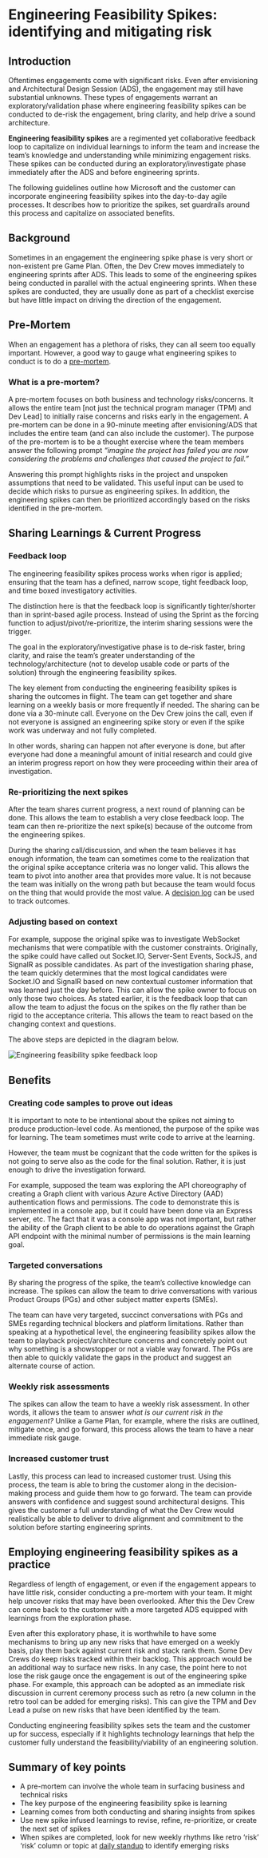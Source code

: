 # Engineering Feasibility Spikes: identifying and mitigating risk

## Introduction

Oftentimes engagements come with significant risks. Even after envisioning and Architectural Design Session (ADS), the engagement may still have substantial unknowns. These types of engagements warrant an exploratory/validation phase where engineering feasibility spikes can be conducted to de-risk the engagement, bring clarity, and help drive a sound architecture.

**Engineering feasibility spikes** are a regimented yet collaborative feedback loop to capitalize on individual learnings to inform the team and increase the team’s knowledge and understanding while minimizing engagement risks. These spikes can be conducted during an exploratory/investigate phase immediately after the ADS and before engineering sprints.

The following guidelines outline how Microsoft and the customer can incorporate engineering feasibility spikes into the day-to-day agile processes. It describes how to prioritize the spikes, set guardrails around this process and capitalize on associated benefits.

## Background

Sometimes in an engagement the engineering spike phase is very short or non-existent pre Game Plan. Often, the Dev Crew moves immediately to engineering sprints after ADS. This leads to some of the engineering spikes being conducted in parallel with the actual engineering sprints. When these spikes are conducted, they are usually done as part of a checklist exercise but have little impact on driving the direction of the engagement.

## Pre-Mortem

When an engagement has a plethora of risks, they can all seem too equally important. However, a good way to gauge what engineering spikes to conduct is to do a [pre-mortem](https://www.facebook.com/business/m/thinkkit/exercises/strong-starts/pre-mortem).

### What is a pre-mortem?

A pre-mortem focuses on both business and technology risks/concerns. It allows the entire team [not just the technical program manager (TPM) and Dev Lead] to initially raise concerns and risks early in the engagement. A pre-mortem can be done in a 90-minute meeting after envisioning/ADS that includes the entire team (and can also include the customer). The purpose of the pre-mortem is to be a thought exercise where the team members answer the following prompt _“imagine the project has failed you are now considering the problems and challenges that caused the project to fail.”_

Answering this prompt highlights risks in the project and unspoken assumptions that need to be validated.
This useful input can be used to decide which risks to pursue as engineering spikes. In addition, the engineering spikes can then be prioritized accordingly based on the risks identified in the pre-mortem.

## Sharing Learnings & Current Progress

### Feedback loop

The engineering feasibility spikes process works when rigor is applied; ensuring that the team has a defined, narrow scope, tight feedback loop, and time boxed investigatory activities.

The distinction here is that the feedback loop is significantly tighter/shorter than in sprint-based agile process. Instead of using the Sprint as the forcing function to adjust/pivot/re-prioritize, the interim sharing sessions were the trigger.

The goal in the exploratory/investigative phase is to de-risk faster, bring clarity, and raise the team’s greater understanding of the technology/architecture (not to develop usable code or parts of the solution) through the engineering feasibility spikes.

The key element from conducting the engineering feasibility spikes is sharing the outcomes in flight. The team can get together and share learning on a weekly basis or more frequently if needed. The sharing can be done via a 30-minute call. Everyone on the Dev Crew joins the call, even if not everyone is assigned an engineering spike story or even if the spike work was underway and not fully completed.

In other words, sharing can happen not after everyone is done, but after everyone had done a meaningful amount of initial research and could give an interim progress report on how they were proceeding within their area of investigation.

### Re-prioritizing the next spikes

After the team shares current progress, a next round of planning can be done. This allows the team to establish a very close feedback loop. The team can then re-prioritize the next spike(s) because of the outcome from the engineering spikes.

During the sharing call/discussion, and when the team believes it has enough information, the team can sometimes come to the realization that the original spike acceptance criteria was no longer valid. This allows the team to pivot into another area that provides more value. It is not because the team was initially on the wrong path but because the team would focus on the thing that would provide the most value. A [decision log](../decision-log/README.md) can be used to track outcomes.

### Adjusting based on context

For example, suppose the original spike was to investigate WebSocket mechanisms that were compatible with the customer constraints. Originally, the spike could have called out Socket.IO, Server-Sent Events, SockJS, and SignalR as possible candidates. As part of the investigation sharing phase, the team quickly determines that the most logical candidates were Socket.IO and SignalR based on new contextual customer information that was learned just the day before. This can allow the spike owner to focus on only those two choices. As stated earlier, it is the feedback loop that can allow the team to adjust the focus on the spikes on the fly rather than be rigid to the acceptance criteria. This allows the team to react based on the changing context and questions.

The above steps are depicted in the diagram below.

![Engineering feasibility spike feedback loop](images/engineering-feasibility-spike-feedback-loop.png)

## Benefits

### Creating code samples to prove out ideas

It is important to note to be intentional about the spikes not aiming to produce production-level code. As mentioned, the purpose of the spike was for learning. The team sometimes must write code to arrive at the learning.

However, the team must be cognizant that the code written for the spikes is not going to serve also as the code for the final solution. Rather, it is just enough to drive the investigation forward.

For example, supposed the team was exploring the API choreography of creating a Graph client with various Azure Active Directory (AAD) authentication flows and permissions. The code to demonstrate this is implemented in a console app, but it could have been done via an Express server, etc. The fact that it was a console app was not important, but rather the ability of the Graph client to be able to do operations against the Graph API endpoint with the minimal number of permissions is the main learning goal.

### Targeted conversations

By sharing the progress of the spike, the team’s collective knowledge can increase. The spikes can allow the team to drive conversations with various Product Groups (PGs) and other subject matter experts (SMEs).

The team can have very targeted, succinct conversations with PGs and SMEs regarding technical blockers and platform limitations. Rather than speaking at a hypothetical level, the engineering feasibility spikes allow the team to playback project/architecture concerns and concretely point out why something is a showstopper or not a viable way forward. The PGs are then able to quickly validate the gaps in the product and suggest an alternate course of action.

### Weekly risk assessments

The spikes can allow the team to have a weekly risk assessment. In other words, it allows the team to answer _what is our current risk in the engagement?_ Unlike a Game Plan, for example, where the risks are outlined, mitigate once, and go forward, this process allows the team to have a near immediate risk gauge.

### Increased customer trust

Lastly, this process can lead to increased customer trust. Using this process, the team is able to bring the customer along in the decision-making process and guide them how to go forward. The team can provide answers with confidence and suggest sound architectural designs. This gives the customer a full understanding of what the Dev Crew would realistically be able to deliver to drive alignment and commitment to the solution before starting engineering sprints.

## Employing engineering feasibility spikes as a practice

Regardless of length of engagement, or even if the engagement appears to have little risk, consider conducting a pre-mortem with your team. It might help uncover risks that may have been overlooked. After this the Dev Crew can come back to the customer with a more targeted ADS equipped with learnings from the exploration phase.

Even after this exploratory phase, it is worthwhile to have some mechanisms to bring up any new risks that have emerged on a weekly basis, play them back against current risk and stack rank them. Some Dev Crews do keep risks tracked within their backlog. This approach would be an additional way to surface new risks. In any case, the point here to not lose the risk gauge once the engagement is out of the engineering spike phase. For example, this approach can be adopted as an immediate risk discussion in current ceremony process such as retro (a new column in the retro tool can be added for emerging risks). This can give the TPM and Dev Lead a pulse on new risks that have been identified by the team.

Conducting engineering feasibility spikes sets the team and the customer up for success, especially if it highlights technology learnings that help the customer fully understand the feasibility/viability of an engineering solution.

## Summary of key points

- A pre-mortem can involve the whole team in surfacing business and technical risks
- The key purpose of the engineering feasibility spike is learning
- Learning comes from both conducting and sharing insights from spikes
- Use new spike infused learnings to revise, refine, re-prioritize, or create the next set of spikes
- When spikes are completed, look for new weekly rhythms like retro ‘risk’ ‘risk’ column or topic at [daily standup](../../../agile-development/stand-ups/README.md) to identify emerging risks

